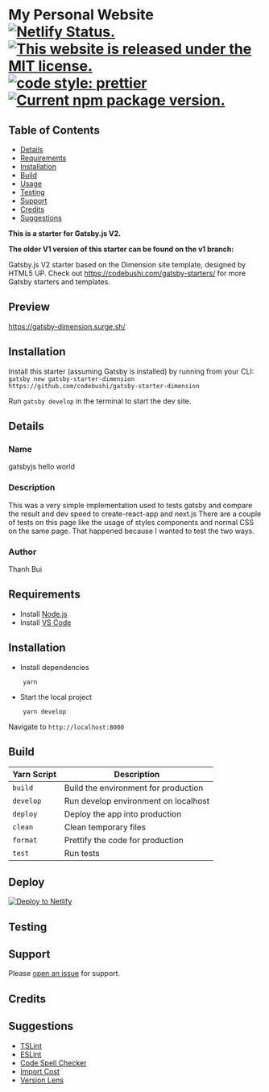 # My Personal Website [![Netlify Status.](https://api.netlify.com/api/v1/badges/8a188e5a-79a8-4575-aae1-46c4550ec4ce/deploy-status)](https://app.netlify.com/sites/thanhbui/deploys) [![This website is released under the MIT license.](https://img.shields.io/badge/license-MIT-blue.svg)](https://github.com/ttbui11/LICENSE) [![code style: prettier](https://img.shields.io/badge/code_style-prettier-ff69b4.svg)](https://github.com/prettier/prettier) [![Current npm package version.](https://img.shields.io/npm/v/gatsby.svg)](https://www.npmjs.org/package/gatsby)

## Table of Contents

- [Details](#details)
- [Requirements](#requirements)
- [Installation](#installation)
- [Build](#build)
- [Usage](#usage)
- [Testing](#testing)
- [Support](#support)
- [Credits](#credits)
- [Suggestions](#suggestions)

**This is a starter for Gatsby.js V2.**

**The older V1 version of this starter can be found on the v1 branch:**

Gatsby.js V2 starter based on the Dimension site template, designed by HTML5 UP. Check out https://codebushi.com/gatsby-starters/ for more Gatsby starters and templates.

## Preview

https://gatsby-dimension.surge.sh/

## Installation

Install this starter (assuming Gatsby is installed) by running from your CLI:
<br/>
`gatsby new gatsby-starter-dimension https://github.com/codebushi/gatsby-starter-dimension`

Run `gatsby develop` in the terminal to start the dev site.


## Details
### Name
gatsbyjs hello world

### Description
This was a very simple implementation used to tests gatsby and compare the result and dev speed to create-react-app and next.js
There are a couple of tests on this page like the usage of styles components and normal CSS on the same page. That happened because I wanted to test the two ways.

### Author
Thanh Bui

## Requirements

- Install [Node.js](https://nodejs.org/en/)
- Install [VS Code](https://code.visualstudio.com/)

## Installation

- Install dependencies
```
    yarn
```
- Start the local project
```
    yarn develop
```

Navigate to `http://localhost:8000`

## Build
  
|        Yarn Script        |                                           Description                                             |
| ------------------------- | ------------------------------------------------------------------------------------------------- |
| `build`                   |  Build the environment for production                                                             |
| `develop`                 |  Run  develop environment on localhost                                                            |
| `deploy`                  |  Deploy the app into production                                                                   |
| `clean`                   |  Clean temporary files                                                                            |
| `format`                  |  Prettify the code for production                                                                 |
| `test`                    |  Run tests                                                                                        |

## Deploy

[![Deploy to Netlify](https://www.netlify.com/img/deploy/button.svg)](https://app.netlify.com/start/deploy?repository=https://github.com/ttbui11/my-website)

## Testing

## Support
Please [open an issue](https://github.com/RobertoMSousa/gatsbyjs_hello_world/issues) for support.

## Credits

## Suggestions
- [TSLint](https://marketplace.visualstudio.com/items?itemName=eg2.tslint)
- [ESLint](https://marketplace.visualstudio.com/items?itemName=dbaeumer.vscode-eslint)
- [Code Spell Checker](https://marketplace.visualstudio.com/items?itemName=streetsidesoftware.code-spell-checker)
- [Import Cost](https://marketplace.visualstudio.com/items?itemName=wix.vscode-import-cost)
- [Version Lens](https://marketplace.visualstudio.com/items?itemName=pflannery.vscode-versionlens)
